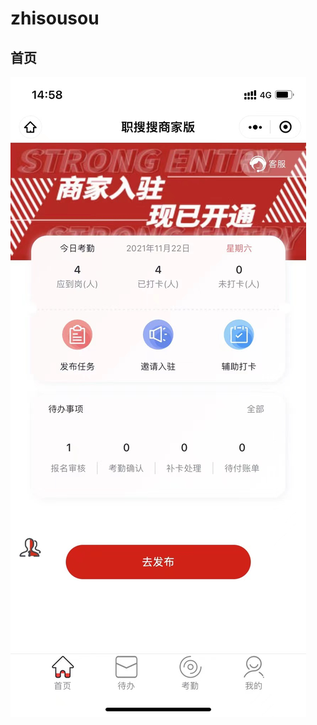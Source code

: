 # zhisousou
## 首页
![Image text](https://raw.githubusercontent.com/jieers/zhisousou/main/img/home.jpg)
